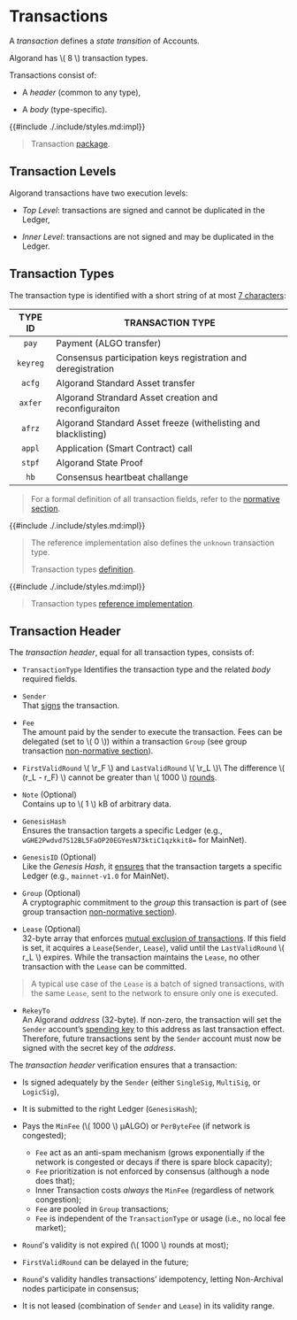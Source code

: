 # Transactions

A _transaction_ defines a _state transition_ of Accounts.

Algorand has \\( 8 \\) transaction types.

Transactions consist of:

- A _header_ (common to any type),

- A _body_ (type-specific).

{{#include ./.include/styles.md:impl}}
> Transaction [package](https://github.com/algorand/go-algorand/tree/18990e06116efa0ad29008d5879c8e4dcfa51653/data/transactions).

## Transaction Levels

Algorand transactions have two execution levels:

- _Top Level_: transactions are signed and cannot be duplicated in the Ledger,

- _Inner Level_: transactions are not signed and may be duplicated in the Ledger.

## Transaction Types

The transaction type is identified with a short string of at most [7 characters](https://github.com/algorand/go-algorand/blob/b6e5bcadf0ad3861d4805c51cbf3f695c38a93b7/protocol/txntype.go#L26-L27):

| TYPE ID  | TRANSACTION TYPE                                               |
|:--------:|----------------------------------------------------------------|
|  `pay`   | Payment (ALGO transfer)                                        |
| `keyreg` | Consensus participation keys registration and deregistration   |
|  `acfg`  | Algorand Standard Asset transfer                               |
| `axfer`  | Algorand Strandard Asset creation and reconfiguraiton          |
|  `afrz`  | Algorand Standard Asset freeze (withelisting and blacklisting) |
|  `appl`  | Application (Smart Contract) call
|  `stpf`  | Algorand State Proof                                           |
|   `hb`   | Consensus heartbeat challange                                  |

> For a formal definition of all transaction fields, refer to the [normative section](./ledger.md#transactions).

{{#include ./.include/styles.md:impl}}
> The reference implementation also defines the `unknown` transaction type.
>
> Transaction types [definition](https://github.com/algorand/go-algorand/blob/b6e5bcadf0ad3861d4805c51cbf3f695c38a93b7/protocol/txntype.go#L28-L55).

{{#include ./.include/styles.md:impl}}
> Transaction types [reference implementation](https://github.com/algorand/go-algorand/blob/b6e5bcadf0ad3861d4805c51cbf3f695c38a93b7/data/transactions/transaction.go#L87-L109).

## Transaction Header

The _transaction header_, equal for all transaction types, consists of:

- `TransactionType`
Identifies the transaction type and the related _body_ required fields.

- `Sender`\
That [signs](https://github.com/algorand/go-algorand/blob/b6e5bcadf0ad3861d4805c51cbf3f695c38a93b7/data/transactions/transaction.go#L266-L278) the transaction.

- `Fee`\
The amount paid by the sender to execute the transaction. Fees can be delegated (set
to \\( 0 \\)) within a transaction `Group` (see group transaction [non-normative section](./ledger-nn-gorup-transaction.md)).

- `FirstValidRound` \\( \r_F \\) and `LastValidRound` \\( \r_L \\)\ 
The difference \\( (r_L - r_F) \\) cannot be greater than \\( 1000 \\) [rounds](https://github.com/algorand/go-algorand/blob/b6e5bcadf0ad3861d4805c51cbf3f695c38a93b7/config/consensus.go#L938).

- `Note` (Optional)\
Contains up to \\( 1 \\) kB of arbitrary data.

- `GenesisHash`\
Ensures the transaction targets a specific Ledger (e.g., `wGHE2Pwdvd7S12BL5FaOP20EGYesN73ktiC1qzkkit8=` for MainNet).

- `GenesisID` (Optional)\
Like the _Genesis Hash_, it [ensures](https://github.com/algorand/go-algorand/blob/b6e5bcadf0ad3861d4805c51cbf3f695c38a93b7/data/transactions/transaction.go#L307)
that the transaction targets a specific Ledger (e.g., `mainnet-v1.0` for MainNet).

- `Group` (Optional)\
A cryptographic commitment to the _group_ this transaction is part of (see group
transaction [non-normative section](./ledger-nn-gorup-transaction.md)).

- `Lease` (Optional)\
32-byte array that enforces [mutual exclusion of transactions](https://github.com/algorand/go-algorand/blob/fcad0bbcc035a8d253cac08e4f90c9c813c40668/ledger/store/trackerdb/data.go#L844-L868).
If this field is set, it acquires a `Lease`(`Sender`, `Lease`), valid until the
`LastValidRound` \\( r_L \\) expires. While the transaction maintains the `Lease`,
no other transaction with the `Lease` can be committed.

> A typical use case of the `Lease` is a batch of signed transactions, with the
> same `Lease`, sent to the network to ensure only one is executed.

- `RekeyTo`\
An Algorand _address_ (32-byte). If non-zero, the transaction will set the `Sender`
account’s [spending key](partkey.md#root-keys) to this address as last transaction effect. Therefore,
future transactions sent by the `Sender` account must now be signed with the secret
key of the _address_.

The _transaction header_ verification ensures that a transaction:

- Is signed adequately by the `Sender` (either `SingleSig`, `MultiSig`, or `LogicSig`),

- It is submitted to the right Ledger (`GenesisHash`);

- Pays the `MinFee` (\\( 1000 \\) μALGO) or `PerByteFee` (if network is congested);
  - `Fee` act as an anti-spam mechanism (grows exponentially if the network is congested
  or decays if there is spare block capacity);
  - `Fee` prioritization is not enforced by consensus (although a node does that);
  - Inner Transaction costs _always_ the `MinFee` (regardless of network congestion);
  - `Fee` are pooled in `Group` transactions;
  - `Fee` is independent of the `TransactionType` or usage (i.e., no local fee market);

- `Round`'s validity is not expired (\\( 1000 \\) rounds at most);

- `FirstValidRound` can be delayed in the future;

- `Round`'s validity handles transactions’ idempotency, letting Non-Archival nodes
participate in consensus;

- It is not leased (combination of `Sender` and `Lease`) in its validity range.